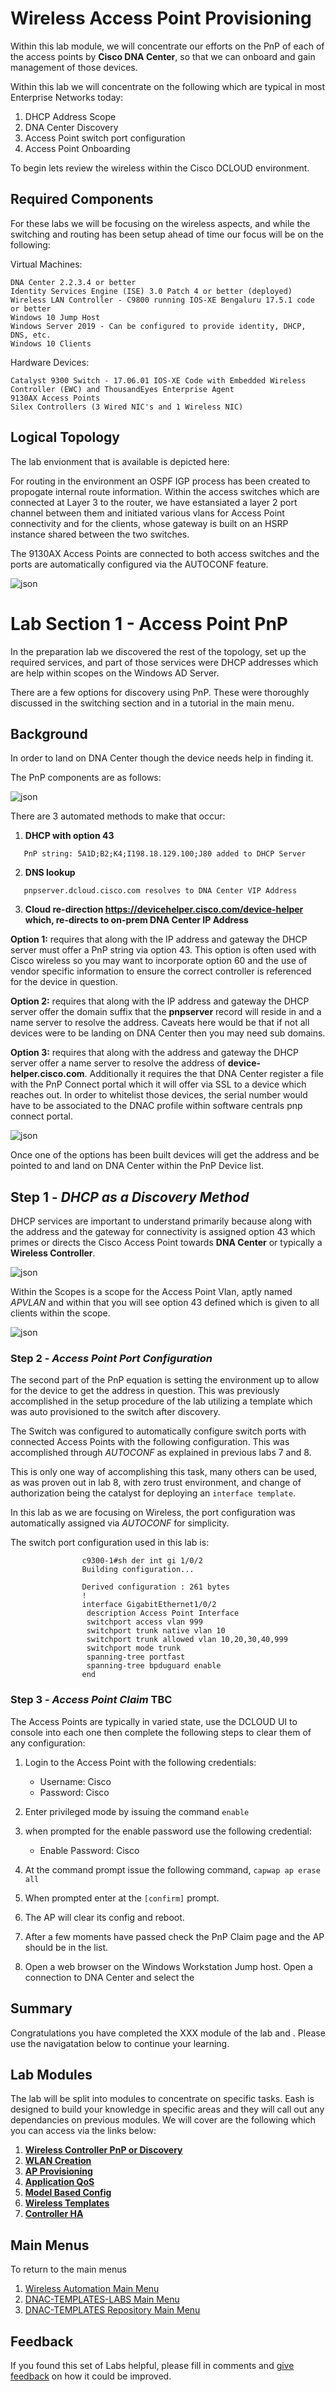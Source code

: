 # Wireless Access Point Provisioning
Within this lab module, we will concentrate our efforts on the PnP of each of the access points by **Cisco DNA Center**, so that we can onboard and gain management of those devices. 

Within this lab we will concentrate on the following which are typical in most Enterprise Networks today:

1. DHCP Address Scope
2. DNA Center Discovery
3. Access Point switch port configuration
4. Access Point Onboarding

To begin lets review the wireless within the Cisco DCLOUD environment.

## Required Components 
For these labs we will be focusing on the wireless aspects, and while the switching and routing has been setup ahead of time our focus will be on the following:

Virtual Machines:

    DNA Center 2.2.3.4 or better
    Identity Services Engine (ISE) 3.0 Patch 4 or better (deployed)
    Wireless LAN Controller - C9800 running IOS-XE Bengaluru 17.5.1 code or better
    Windows 10 Jump Host 
    Windows Server 2019 - Can be configured to provide identity, DHCP, DNS, etc.
    Windows 10 Clients

Hardware Devices:

    Catalyst 9300 Switch - 17.06.01 IOS-XE Code with Embedded Wireless Controller (EWC) and ThousandEyes Enterprise Agent
    9130AX Access Points
    Silex Controllers (3 Wired NIC's and 1 Wireless NIC)

## Logical Topology
The lab envionment that is available is depicted here:

For routing in the environment an OSPF IGP process has been created to propogate internal route information. Within the access switches which are connected at Layer 3 to the router, we have estansiated a layer 2 port channel between them and initiated various vlans for Access Point connectivity and for the clients, whose gateway is built on an HSRP instance shared between the two switches.

The 9130AX Access Points are connected to both access switches and the ports are automatically configured via the AUTOCONF feature.

![json](./images/DCLOUD_Topology_Wireless-v1.png?raw=true "Import JSON")

# Lab Section 1 - Access Point PnP
In the preparation lab we discovered the rest of the topology, set up the required services, and part of those services were DHCP addresses which are help within scopes on the Windows AD Server. 

There are a few options for discovery using PnP. These were thoroughly discussed in the switching section and in a tutorial in the main menu. 

## Background 
In order to land on DNA Center though the device needs help in finding it. 

The PnP components are as follows:

![json](./images/module3-approvisioning/pnp-workflows.png?raw=true "Import JSON")

There are 3 automated methods to make that occur:

1. **DHCP with option 43**
```
   PnP string: 5A1D;B2;K4;I198.18.129.100;J80 added to DHCP Server
``` 
2. **DNS lookup**
``` 
   pnpserver.dcloud.cisco.com resolves to DNA Center VIP Address
```
3. **Cloud re-direction https://devicehelper.cisco.com/device-helper**
   **which, re-directs to on-prem DNA Center IP Address**

**Option 1:** requires that along with the IP address and gateway the DHCP server must offer a PnP string via option 43. This option is often used with Cisco wireless so you may want to incorporate option 60 and the use of vendor specific information to ensure the correct controller is referenced for the device in question. 

**Option 2:** requires that along with the IP address and gateway the DHCP server offer the domain suffix that the **pnpserver** record will reside in and a name server to resolve the address. Caveats here would be that if not all devices were to be landing on DNA Center then you may need sub domains.

**Option 3:** requires that along with the address and gateway the DHCP server offer a name server to resolve the address of **device-helper.cisco.com**. Additionally it requires the that DNA Center register a file with the PnP Connect portal which it will offer via SSL to a device which reaches out. In order to whitelist those devices, the serial number would have to be associated to the DNAC profile within software centrals pnp connect portal.

![json](./images/module3-approvisioning/pnp-connect.png?raw=true "Import JSON")

Once one of the options has been built devices will get the address and be pointed to and land on DNA Center within the PnP Device list.

## Step 1 - ***DHCP as a Discovery Method***
DHCP services are important to understand primarily because along with the address and the gateway for connectivity is assigned option 43 which primes or directs the Cisco Access Point towards **DNA Center** or typically a **Wireless Controller**.

![json](./images/module1-pnpdiscovery/dhcp-lab-scope.png?raw=true "Import JSON")

Within the Scopes is a scope for the Access Point Vlan, aptly named *APVLAN* and within that you will see option 43 defined which is given to all clients within the scope.

![json](./images/module1-pnpdiscovery/dhcp-apvlan-option43.png?raw=true "Import JSON")

### Step 2 - ***Access Point Port Configuration***
The second part of the PnP equation is setting the environment up to allow for the device to get the address in question. This was previously accomplished in the setup procedure of the lab utilizing a template which was auto provisioned to the switch after discovery.

The Switch was configured to automatically configure switch ports with connected Access Points with the following configuration. This was accomplished through *AUTOCONF* as explained in previous labs 7 and 8.

This is only one way of accomplishing this task, many others can be used, as was proven out in lab 8, with zero trust environment, and change of authorization being the catalyst for deploying an `interface template`.

In this lab as we are focusing on Wireless, the port configuration was automatically assigned via *AUTOCONF* for simplicity.

The switch port configuration used in this lab is:

```vm
				c9300-1#sh der int gi 1/0/2
                Building configuration...
                
                Derived configuration : 261 bytes
                !
                interface GigabitEthernet1/0/2
                 description Access Point Interface
                 switchport access vlan 999
                 switchport trunk native vlan 10
                 switchport trunk allowed vlan 10,20,30,40,999
                 switchport mode trunk
                 spanning-tree portfast
                 spanning-tree bpduguard enable
                end
```

### Step 3 - ***Access Point Claim*** TBC
The Access Points are typically in varied state, use the DCLOUD UI to console into each one then complete the following steps to clear them of any configuration:

1. Login to the Access Point with the following credentials: 
   - Username: Cisco
   - Password: Cisco
2. Enter privileged mode by issuing the command `enable`
3. when prompted for the enable password use the following credential:
   - Enable Password: Cisco
4. At the command prompt issue the following command, `capwap ap erase all`
5. When prompted enter at the `[confirm]` prompt.
6. The AP will clear its config and reboot.
7. After a few moments have passed check the PnP Claim page and the AP should be in the list.


1. Open a web browser on the Windows Workstation Jump host. Open a connection to DNA Center and select the 

## Summary
Congratulations you have completed the XXX module of the lab and . Please use the navigatation below to continue your learning.

## Lab Modules
The lab will be split into modules to concentrate on specific tasks. Eash is designed to build your knowledge in specific areas and they will call out any dependancies on previous modules. We will cover are the following which you can access via the links below:

1. [**Wireless Controller PnP or Discovery**](./module1-ctrlpnpdiscovery.md)
2. [**WLAN Creation**](./module2-wlans.md)
3. [**AP Provisioning**](./module3-approvisioning.md)
4. [**Application QoS**](./module4-applicationqos.md)
5. [**Model Based Config**](./module5-modelbasedconfig.md)
6. [**Wireless Templates**](./module6-wirelesstemplates.md)
7. [**Controller HA**](./module3-controllerha.md)

## Main Menus
To return to the main menus
1. [Wireless Automation Main Menu](./README.md)
2. [DNAC-TEMPLATES-LABS Main Menu](../README.md)
3. [DNAC-TEMPLATES Repository Main Menu](../../README.md)

## Feedback
If you found this set of Labs helpful, please fill in comments and [give feedback](https://app.smartsheet.com/b/form/f75ce15c2053435283a025b1872257fe) on how it could be improved.
